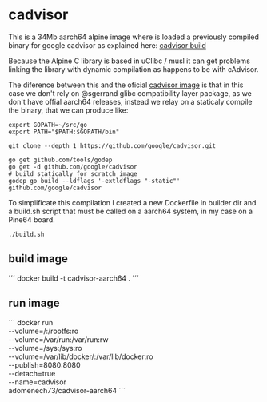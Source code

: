 # cadvisor

This is a 34Mb aarch64 alpine image where is loaded a previously compiled binary for google cadvisor as explained here: [cadvisor build](https://github.com/google/cadvisor/blob/master/docs/development/build.md)

Because the Alpine C library is based in uClibc / musl it can get problems linking the library with dynamic compilation as happens to be with cAdvisor.

The diference between this and the oficial [cadvisor image](https://hub.docker.com/r/google/cadvisor/) is that in this case we don't rely on @sgerrand glibc compatibility layer package, as we don't have offial aarch64 releases, instead we relay on a staticaly compile the binary, that we can produce like:

```
export GOPATH=~/src/go
export PATH="$PATH:$GOPATH/bin"

git clone --depth 1 https://github.com/google/cadvisor.git

go get github.com/tools/godep
go get -d github.com/google/cadvisor
# build statically for scratch image
godep go build --ldflags '-extldflags "-static"' github.com/google/cadvisor
```

To simplificate this compilation I created a new Dockerfile in builder dir and a build.sh script that must be called on a aarch64 system, in my case on a Pine64 board.

```
./build.sh
```

## build image

´´´
docker build -t cadvisor-aarch64 .
´´´
## run image

´´´
docker run \
  --volume=/:/rootfs:ro \
  --volume=/var/run:/var/run:rw \
  --volume=/sys:/sys:ro \
  --volume=/var/lib/docker/:/var/lib/docker:ro \
  --publish=8080:8080 \
  --detach=true \
  --name=cadvisor \
  adomenech73/cadvisor-aarch64
´´´